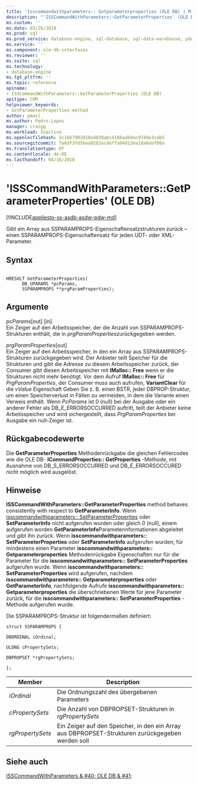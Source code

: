 ```yaml
---
title: 'Isscommandwithparameters:: Getparameterproperties (OLE DB) | Microsoft Docs'
description: "'ISSCommandWithParameters::GetParameterProperties' (OLE DB)"
ms.custom: ''
ms.date: 03/26/2018
ms.prod: sql
ms.prod_service: database-engine, sql-database, sql-data-warehouse, pdw
ms.service: ''
ms.component: ole-db-interfaces
ms.reviewer: ''
ms.suite: sql
ms.technology:
- database-engine
ms.tgt_pltfrm: ''
ms.topic: reference
apiname:
- ISSCommandWithParameters::GetParameterProperties (OLE DB)
apitype: COM
helpviewer_keywords:
- GetParameterProperties method
author: pmasl
ms.author: Pedro.Lopes
manager: craigg
ms.workload: Inactive
ms.openlocfilehash: 5c16b7902010a4030abc4166aab8ac9749e3cab5
ms.sourcegitcommit: 7a6df3fd5bea9282ecdeffa94d13ea1da6def80a
ms.translationtype: HT
ms.contentlocale: de-DE
ms.lasthandoff: 04/16/2018
---
```

# <a name="isscommandwithparametersgetparameterproperties-ole-db"></a>'ISSCommandWithParameters::GetParameterProperties' (OLE DB)
[!INCLUDE[appliesto-ss-asdb-asdw-pdw-md](../../../includes/appliesto-ss-asdb-asdw-pdw-md.md)]

  Gibt ein Array aus SSPARAMPROPS-Eigenschaftensatzstrukturen zurück – einen SSPARAMPROPS-Eigenschaftensatz für jeden UDT- oder XML-Parameter.  
  
## <a name="syntax"></a>Syntax  
  
```  
  
HRESULT GetParameterProperties(  
      DB_UPARAMS *pcParams,  
      SSPARAMPROPS **prgParamProperties);  
```  
  
## <a name="arguments"></a>Argumente  
 *pcParams*[out] [in]  
 Ein Zeiger auf den Arbeitsspeicher, der die Anzahl von SSPARAMPROPS-Strukturen enthält, die in *prgParamProperties*zurückgegeben werden.  
  
 *prgParamProperties*[out]  
 Ein Zeiger auf den Arbeitsspeicher, in den ein Array aus SSPARAMPROPS-Strukturen zurückgegeben wird. Der Anbieter teilt Speicher für die Strukturen und gibt die Adresse zu diesem Arbeitsspeicher zurück, der Consumer gibt diesen Arbeitsspeicher mit **IMalloc:: Free** wenn er die Strukturen nicht mehr benötigt. Vor dem Aufruf **IMalloc:: Free** für *PrgParamProperties*, der Consumer muss auch aufrufen, **VariantClear** für die *vValue* Eigenschaft Geben Sie z. B. einen BSTR, jeder DBPROP-Struktur, um einen Speicherverlust in Fällen zu vermeiden, in dem die Variante einen Verweis enthält. Wenn *PcParams* ist 0 (null) bei der Ausgabe oder ein anderer Fehler als DB_E_ERRORSOCCURRED auftritt, teilt der Anbieter keine Arbeitsspeicher und wird sichergestellt, dass *PrgParamProperties* bei Ausgabe ein null-Zeiger ist.  
  
## <a name="return-code-values"></a>Rückgabecodewerte  
 Die **GetParameterProperties** Methodenrückgabe die gleichen Fehlercodes wie die OLE DB- **ICommandProperties:: GetProperties** -Methode, mit Ausnahme von DB_S_ERRORSOCCURRED und DB_E_ERRORSOCCURED nicht möglich wird ausgelöst.  
  
## <a name="remarks"></a>Hinweise  
 **ISSCommandWithParameters::GetParameterProperties** method behaves consistently with respect to **GetParameterInfo**. Wenn [isscommandwithparameters:: SetParameterProperties](../../oledb/ole-db-interfaces/isscommandwithparameters-setparameterproperties-ole-db.md) oder **SetParameterInfo** nicht aufgerufen wurden oder gleich 0 (null), einem aufgerufen worden **GetParameterInfo**Parameterinformationen abgeleitet und gibt ihn zurück. Wenn **isscommandwithparameters:: SetParameterProperties** oder **SetParameterInfo** aufgerufen wurden, für mindestens einen Parameter **isscommandwithparameters:: Getparameterproperties**  Methodenrückgabe Eigenschaften nur für die Parameter für die **isscommandwithparameters:: SetParameterProperties** aufgerufen wurde. Wenn **isscommandwithparameters:: SetParameterProperties** wird aufgerufen, nachdem **isscommandwithparameters:: Getparameterproperties** oder **GetParameterInfo**, nachfolgende Aufrufe **isscommandwithparameters:: Getparameterproperties** die überschriebenen Werte für jene Parameter zurück, für die **isscommandwithparameters:: SetParameterProperties** -Methode aufgerufen wurde.  
  
 Die SSPARAMPROPS-Struktur ist folgendermaßen definiert:  
  
 `struct SSPARAMPROPS {`  
  
 `DBORDINAL iOrdinal;`  
  
 `ULONG cPropertySets;`  
  
 `DBPROPSET *rgPropertySets;`  
  
 `};`  
  
|Member|Description|  
|------------|-----------------|  
|*iOrdinal*|Die Ordnungszahl des übergebenen Parameters|  
|*cPropertySets*|Die Anzahl von DBPROPSET-Strukturen in *rgPropertySets*|  
|*rgPropertySets*|Ein Zeiger auf den Speicher, in den ein Array aus DBPROPSET-Strukturen zurückgegeben werden soll|  
  
## <a name="see-also"></a>Siehe auch  
 [ISSCommandWithParameters & #40; OLE DB & #41;](../../oledb/ole-db-interfaces/isscommandwithparameters-ole-db.md)  
  
  

